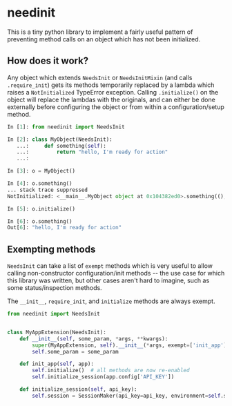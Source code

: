 # needinit

This is a tiny python library to implement a fairly useful pattern of
preventing method calls on an object which has not been initialized.

## How does it work?

Any object which extends `NeedsInit` or `NeedsInitMixin` (and calls `.require_init`)
gets its methods temporarily replaced by a lambda which raises a `NotInitialized`
TypeError exception.  Calling `.initialize()` on the object will replace the lambdas
with the originals, and can either be done externally before configuring the object
or from within a configuration/setup method.

```python
In [1]: from needinit import NeedsInit

In [2]: class MyObject(NeedsInit):
   ...:     def something(self):
   ...:         return "hello, I'm ready for action"
   ...:

In [3]: o = MyObject()

In [4]: o.something()
... stack trace suppressed
NotInitialized: <__main__.MyObject object at 0x104382ed0>.something((), {}) - not callable, needs initializing.

In [5]: o.initialize()

In [6]: o.something()
Out[6]: "hello, I'm ready for action"
```

## Exempting methods

`NeedsInit` can take a list of `exempt` methods which is very useful to allow calling
non-constructor configuration/init methods -- the use case for which this library was
written, but other cases aren't hard to imagine, such as some status/inspection methods.

The `__init__`, `require_init`, and `initialize` methods are always exempt.

```python
from needinit import NeedsInit


class MyAppExtension(NeedsInit):
    def __init__(self, some_param, *args, **kwargs):
        super(MyAppExtension, self).__init__(*args, exempt=['init_app'], **kwargs)
        self.some_param = some_param

    def init_app(self, app):
        self.initialize()  # all methods are now re-enabled
        self.initialize_session(app.config['API_KEY'])

    def initialize_session(self, api_key):
        self.session = SessionMaker(api_key=api_key, environment=self.some_param)
```
